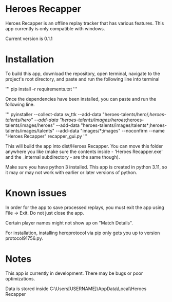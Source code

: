 # Heroes Recapper 

Heroes Recapper is an offline replay tracker that has various features. This app currently is only compatible with windows.

Current version is 0.1.1

# Installation

To build this app, download the repository, open terminal, navigate to the project's root directory, and paste and run the following line into terminal

'''
pip install -r requirements.txt
'''

Once the dependencies have been installed, you can paste and run the following line.

'''
pyinstaller --collect-data sv_ttk --add-data "heroes-talents/hero/*;heroes-talents/hero" --add-data "heroes-talents/images/heroes*;heroes-talents/images/heroes" --add-data "heroes-talents/images/talents*;heroes-talents/images/talents" --add-data "images/*;images" --noconfirm --name "Heroes Recapper" recapper_gui.py
'''

This will build the app into dist/Heroes Recapper. You can move this folder anywhere you like (make sure the contents inside - 'Heroes Recapper.exe' and the _internal subdirectory - are the same though).

Make sure you have python 3 installed. This app is created in python 3.11, so it may or may not work with earlier or later versions of python.

# Known issues

In order for the app to save processed replays, you must exit the app using File -> Exit. Do not just close the app.

Certain player names might not show up on "Match Details".

For installation, installing heroprotocol via pip only gets you up to version protocol91756.py.

# Notes

This app is currently in development. There may be bugs or poor optimizations. 

Data is stored inside C:\Users\[USERNAME]\AppData\Local\Heroes Recapper